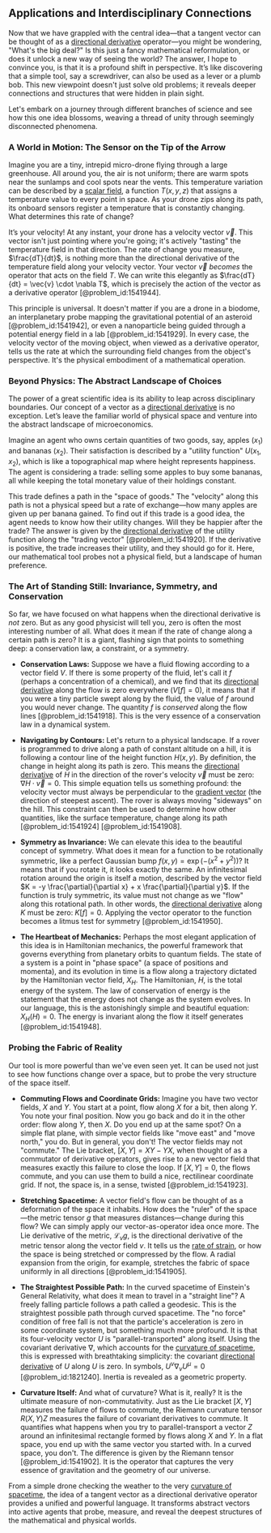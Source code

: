 ## Applications and Interdisciplinary Connections

Now that we have grappled with the central idea—that a tangent vector can be thought of as a [directional derivative](@article_id:142936) operator—you might be wondering, "What's the big deal?" Is this just a fancy mathematical reformulation, or does it unlock a new way of seeing the world? The answer, I hope to convince you, is that it is a profound shift in perspective. It’s like discovering that a simple tool, say a screwdriver, can also be used as a lever or a plumb bob. This new viewpoint doesn't just solve old problems; it reveals deeper connections and structures that were hidden in plain sight.

Let's embark on a journey through different branches of science and see how this one idea blossoms, weaving a thread of unity through seemingly disconnected phenomena.

### A World in Motion: The Sensor on the Tip of the Arrow

Imagine you are a tiny, intrepid micro-drone flying through a large greenhouse. All around you, the air is not uniform; there are warm spots near the sunlamps and cool spots near the vents. This temperature variation can be described by a [scalar field](@article_id:153816), a function $T(x, y, z)$ that assigns a temperature value to every point in space. As your drone zips along its path, its onboard sensors register a temperature that is constantly changing. What determines this rate of change?

It’s your velocity! At any instant, your drone has a velocity vector $\vec{v}$. This vector isn't just pointing where you're going; it's actively "tasting" the temperature field in that direction. The rate of change you measure, $\frac{dT}{dt}$, is nothing more than the directional derivative of the temperature field along your velocity vector. Your vector $\vec{v}$ *becomes* the operator that acts on the field $T$. We can write this elegantly as $\frac{dT}{dt} = \vec{v} \cdot \nabla T$, which is precisely the action of the vector as a derivative operator [@problem_id:1541944].

This principle is universal. It doesn't matter if you are a drone in a biodome, an interplanetary probe mapping the gravitational potential of an asteroid [@problem_id:1541942], or even a nanoparticle being guided through a potential energy field in a lab [@problem_id:1541929]. In every case, the velocity vector of the moving object, when viewed as a derivative operator, tells us the rate at which the surrounding field changes from the object's perspective. It's the physical embodiment of a mathematical operation.

### Beyond Physics: The Abstract Landscape of Choices

The power of a great scientific idea is its ability to leap across disciplinary boundaries. Our concept of a vector as a [directional derivative](@article_id:142936) is no exception. Let’s leave the familiar world of physical space and venture into the abstract landscape of microeconomics.

Imagine an agent who owns certain quantities of two goods, say, apples ($x_1$) and bananas ($x_2$). Their satisfaction is described by a "utility function" $U(x_1, x_2)$, which is like a topographical map where height represents happiness. The agent is considering a trade: selling some apples to buy some bananas, all while keeping the total monetary value of their holdings constant.

This trade defines a path in the "space of goods." The "velocity" along this path is not a physical speed but a rate of exchange—how many apples are given up per banana gained. To find out if this trade is a good idea, the agent needs to know how their utility changes. Will they be happier after the trade? The answer is given by the [directional derivative](@article_id:142936) of the utility function along the "trading vector" [@problem_id:1541920]. If the derivative is positive, the trade increases their utility, and they should go for it. Here, our mathematical tool probes not a physical field, but a landscape of human preference.

### The Art of Standing Still: Invariance, Symmetry, and Conservation

So far, we have focused on what happens when the directional derivative is *not* zero. But as any good physicist will tell you, zero is often the most interesting number of all. What does it mean if the rate of change along a certain path is zero? It is a giant, flashing sign that points to something deep: a conservation law, a constraint, or a symmetry.

- **Conservation Laws:** Suppose we have a fluid flowing according to a vector field $V$. If there is some property of the fluid, let's call it $f$ (perhaps a concentration of a chemical), and we find that its [directional derivative](@article_id:142936) along the flow is zero everywhere ($V[f] = 0$), it means that if you were a tiny particle swept along by the fluid, the value of $f$ around you would never change. The quantity $f$ is *conserved* along the flow lines [@problem_id:1541918]. This is the very essence of a conservation law in a dynamical system.

- **Navigating by Contours:** Let's return to a physical landscape. If a rover is programmed to drive along a path of constant altitude on a hill, it is following a contour line of the height function $H(x, y)$. By definition, the change in height along its path is zero. This means the [directional derivative](@article_id:142936) of $H$ in the direction of the rover's velocity $\vec{v}$ must be zero: $\nabla H \cdot \vec{v} = 0$. This simple equation tells us something profound: the velocity vector must always be perpendicular to the [gradient vector](@article_id:140686) (the direction of steepest ascent). The rover is always moving "sideways" on the hill. This constraint can then be used to determine how other quantities, like the surface temperature, change along its path [@problem_id:1541924] [@problem_id:1541908].

- **Symmetry as Invariance:** We can elevate this idea to the beautiful concept of symmetry. What does it mean for a function to be rotationally symmetric, like a perfect Gaussian bump $f(x, y) = \exp(-(x^2 + y^2))$? It means that if you rotate it, it looks exactly the same. An infinitesimal rotation around the origin is itself a motion, described by the vector field $K = -y \frac{\partial}{\partial x} + x \frac{\partial}{\partial y}$. If the function is truly symmetric, its value must not change as we "flow" along this rotational path. In other words, the [directional derivative](@article_id:142936) along $K$ must be zero: $K[f] = 0$. Applying the vector operator to the function becomes a litmus test for symmetry [@problem_id:1541950].

- **The Heartbeat of Mechanics:** Perhaps the most elegant application of this idea is in Hamiltonian mechanics, the powerful framework that governs everything from planetary orbits to quantum fields. The state of a system is a point in "phase space" (a space of positions and momenta), and its evolution in time is a flow along a trajectory dictated by the Hamiltonian vector field, $X_H$. The Hamiltonian, $H$, is the total energy of the system. The law of conservation of energy is the statement that the energy does not change as the system evolves. In our language, this is the astonishingly simple and beautiful equation: $X_H(H) = 0$. The energy is invariant along the flow it itself generates [@problem_id:1541948].

### Probing the Fabric of Reality

Our tool is more powerful than we've even seen yet. It can be used not just to see how functions change over a space, but to probe the very structure of the space itself.

- **Commuting Flows and Coordinate Grids:** Imagine you have two vector fields, $X$ and $Y$. You start at a point, flow along $X$ for a bit, then along $Y$. You note your final position. Now you go back and do it in the other order: flow along $Y$, then $X$. Do you end up at the same spot? On a simple flat plane, with simple vector fields like "move east" and "move north," you do. But in general, you don't! The vector fields may not "commute." The Lie bracket, $[X, Y] = XY - YX$, when thought of as a commutator of derivative operators, gives rise to a new vector field that measures exactly this failure to close the loop. If $[X, Y] = 0$, the flows commute, and you can use them to build a nice, rectilinear coordinate grid. If not, the space is, in a sense, twisted [@problem_id:1541923].

- **Stretching Spacetime:** A vector field's flow can be thought of as a deformation of the space it inhabits. How does the "ruler" of the space—the metric tensor $g$ that measures distances—change during this flow? We can simply apply our vector-as-operator idea once more. The Lie derivative of the metric, $\mathcal{L}_v g$, is the directional derivative of the metric tensor along the vector field $v$. It tells us the [rate of strain](@article_id:267504), or how the space is being stretched or compressed by the flow. A radial expansion from the origin, for example, stretches the fabric of space uniformly in all directions [@problem_id:1541905].

- **The Straightest Possible Path:** In the curved spacetime of Einstein's General Relativity, what does it mean to travel in a "straight line"? A freely falling particle follows a path called a geodesic. This is the straightest possible path through curved spacetime. The "no force" condition of free fall is not that the particle's acceleration is zero in some coordinate system, but something much more profound. It is that its four-velocity vector $U$ is "parallel-transported" along itself. Using the covariant derivative $\nabla$, which accounts for the [curvature of spacetime](@article_id:188986), this is expressed with breathtaking simplicity: the covariant [directional derivative](@article_id:142936) of $U$ along $U$ is zero. In symbols, $U^\nu \nabla_\nu U^\mu = 0$ [@problem_id:1821240]. Inertia is revealed as a geometric property.

- **Curvature Itself:** And what of curvature? What is it, really? It is the ultimate measure of non-commutativity. Just as the Lie bracket $[X, Y]$ measures the failure of flows to commute, the Riemann curvature tensor $R(X, Y)Z$ measures the failure of covariant derivatives to commute. It quantifies what happens when you try to parallel-transport a vector $Z$ around an infinitesimal rectangle formed by flows along $X$ and $Y$. In a flat space, you end up with the same vector you started with. In a curved space, you don't. The difference is given by the Riemann tensor [@problem_id:1541902]. It is the operator that captures the very essence of gravitation and the geometry of our universe.

From a simple drone checking the weather to the very [curvature of spacetime](@article_id:188986), the idea of a tangent vector as a directional derivative operator provides a unified and powerful language. It transforms abstract vectors into active agents that probe, measure, and reveal the deepest structures of the mathematical and physical worlds.